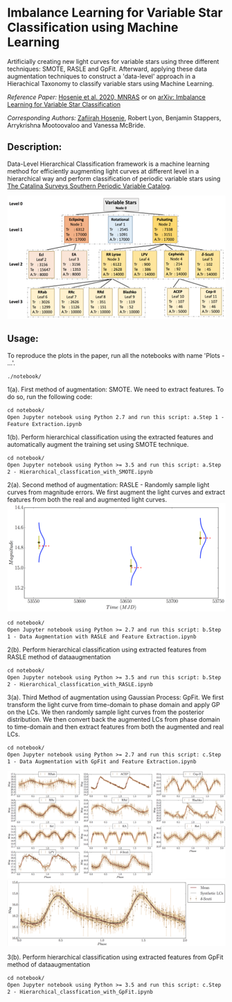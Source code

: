 # Imbalance Learning for Variable Star Classification using Machine Learning

Artificially creating new light curves for variable stars using three different techniques: SMOTE, RASLE and GpFit. Afterward, applying these data augmentation techniques to construct a 'data-level' approach in a Hierachical Taxonomy to classify variable stars using Machine Learning.

*Reference Paper:* [Hosenie et al. 2020, MNRAS](https://doi.org/10.1093/mnras/staa642) or on [arXiv: Imbalance Learning for Variable Star Classification](https://arxiv.org/abs/2002.12386)

*Corresponding Authors:* 
[Zafiirah Hosenie](https://www.linkedin.com/in/zafiirah-hosenie/), Robert Lyon, Benjamin Stappers, Arrykrishna Mootoovaloo and Vanessa McBride.

## Description:

Data-Level Hierarchical Classification framework is a machine learning method for efficiently augmenting light curves at different level in a hierarchical way and perform classification of periodic variable stars using [The Catalina Surveys Southern Periodic Variable Catalog](http://nesssi.cacr.caltech.edu/DataRelease/VarcatS.html).

![alt tag](./plots/Hierarchical-Tree-2.png)

Usage:
---
To reproduce the plots in the paper, run all the notebooks with name 'Plots - ...'.

```
./notebook/
```
1(a). First method of augmentation: SMOTE. We need to extract features. To do so, run the following code:

```
cd notebook/
Open Jupyter notebook using Python 2.7 and run this script: a.Step 1 - Feature Extraction.ipynb
```
1(b). Perform hierarchical classification using the extracted features and automatically augment the training set using SMOTE technique.
```
cd notebook/
Open Jupyter notebook using Python >= 3.5 and run this script: a.Step 2 - Hierarchical_classfication_with_SMOTE.ipynb
```
2(a). Second method of augmentation: RASLE - Randomly sample light curves from magnitude errors. We first augment the light curves and extract features from both the real and augmented light curves.
![alt tag](./plots/RASLE.png)
```
cd notebook/
Open Jupyter notebook using Python >= 2.7 and run this script: b.Step 1 - Data Augmentation with RASLE and Feature Extraction.ipynb
```

2(b). Perform hierarchical classification using extracted features from RASLE method of dataaugmentation
```
cd notebook/
Open Jupyter notebook using Python >= 3.5 and run this script: b.Step 2 - Hierarchical_classfication_with_RASLE.ipynb
```

3(a). Third Method of augmentation using Gaussian Process: GpFit. We first transform the light curve from time-domain to phase domain and apply GP on the LCs. We then randomly sample light curves from the posterior distribution. We then convert back the augmented LCs from phase domain to time-domain and then extract features from both the augmented and real LCs.
```
cd notebook/
Open Jupyter notebook using Python >= 2.7 and run this script: c.Step 1 - Data Augmentation with GpFit and Feature Extraction.ipynb
```
![alt tag](./plots/GpFit1.png)
![alt tag](./plots/GpFit2.png)

3(b). Perform hierarchical classification using extracted features from GpFit method of dataaugmentation
```
cd notebook/
Open Jupyter notebook using Python >= 3.5 and run this script: c.Step 2 - Hierarchical_classfication_with_GpFit.ipynb
```


